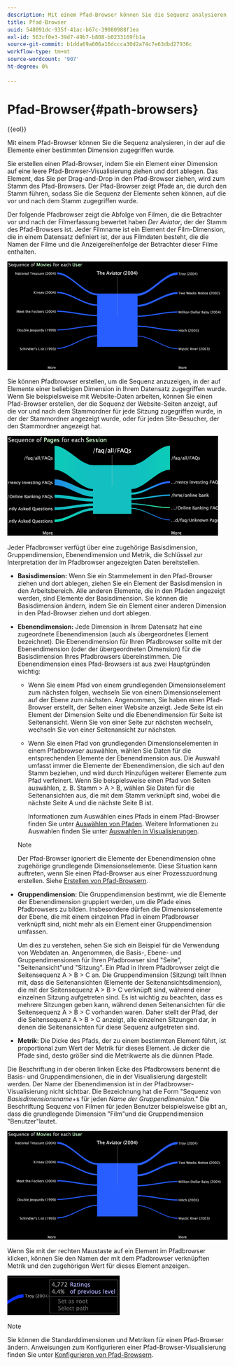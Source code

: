 ```yaml
---
description: Mit einem Pfad-Browser können Sie die Sequenz analysieren, in der auf die Elemente einer bestimmten Dimension zugegriffen wurde.
title: Pfad-Browser
uuid: 548091dc-935f-41ac-b67c-39080988f1ea
exl-id: 563cf0e3-39d7-49b7-b808-b0233169fb1a
source-git-commit: b1dda69a606a16dccca30d2a74c7e63dbd27936c
workflow-type: tm+mt
source-wordcount: '907'
ht-degree: 0%

---
```


# Pfad-Browser{#path-browsers}

{{eol}}

Mit einem Pfad-Browser können Sie die Sequenz analysieren, in der auf die Elemente einer bestimmten Dimension zugegriffen wurde.

Sie erstellen einen Pfad-Browser, indem Sie ein Element einer Dimension auf eine leere Pfad-Browser-Visualisierung ziehen und dort ablegen. Das Element, das Sie per Drag-and-Drop in den Pfad-Browser ziehen, wird zum Stamm des Pfad-Browsers. Der Pfad-Browser zeigt Pfade an, die durch den Stamm führen, sodass Sie die Sequenz der Elemente sehen können, auf die vor und nach dem Stamm zugegriffen wurde.

Der folgende Pfadbrowser zeigt die Abfolge von Filmen, die die Betrachter vor und nach der Filmerfassung bewertet haben *Der Aviator*, der der Stamm des Pfad-Browsers ist. Jeder Filmname ist ein Element der Film-Dimension, die in einem Datensatz definiert ist, der aus Filmdaten besteht, die die Namen der Filme und die Anzeigereihenfolge der Betrachter dieser Filme enthalten.

![](assets/vis_PathBrowser_Movies.png)

Sie können Pfadbrowser erstellen, um die Sequenz anzuzeigen, in der auf Elemente einer beliebigen Dimension in Ihrem Datensatz zugegriffen wurde. Wenn Sie beispielsweise mit Website-Daten arbeiten, können Sie einen Pfad-Browser erstellen, der die Sequenz der Website-Seiten anzeigt, auf die vor und nach dem Stammordner für jede Sitzung zugegriffen wurde, in der der Stammordner angezeigt wurde, oder für jeden Site-Besucher, der den Stammordner angezeigt hat.

![](assets/vis_PathBrowser_Pages.png)

Jeder Pfadbrowser verfügt über eine zugehörige Basisdimension, Gruppendimension, Ebenendimension und Metrik, die Schlüssel zur Interpretation der im Pfadbrowser angezeigten Daten bereitstellen.

* **Basisdimension:** Wenn Sie ein Stammelement in den Pfad-Browser ziehen und dort ablegen, ziehen Sie ein Element der Basisdimension in den Arbeitsbereich. Alle anderen Elemente, die in den Pfaden angezeigt werden, sind Elemente der Basisdimension. Sie können die Basisdimension ändern, indem Sie ein Element einer anderen Dimension in den Pfad-Browser ziehen und dort ablegen.
* **Ebenendimension:** Jede Dimension in Ihrem Datensatz hat eine zugeordnete Ebenendimension (auch als übergeordnetes Element bezeichnet). Die Ebenendimension für Ihren Pfadbrowser sollte mit der Ebenendimension (oder der übergeordneten Dimension) für die Basisdimension Ihres Pfadbrowsers übereinstimmen. Die Ebenendimension eines Pfad-Browsers ist aus zwei Hauptgründen wichtig:

   * Wenn Sie einem Pfad von einem grundlegenden Dimensionselement zum nächsten folgen, wechseln Sie von einem Dimensionselement auf der Ebene zum nächsten. Angenommen, Sie haben einen Pfad-Browser erstellt, der Seiten einer Website anzeigt. Jede Seite ist ein Element der Dimension Seite und die Ebenendimension für Seite ist Seitenansicht. Wenn Sie von einer Seite zur nächsten wechseln, wechseln Sie von einer Seitenansicht zur nächsten.
   * Wenn Sie einen Pfad von grundlegenden Dimensionselementen in einem Pfadbrowser auswählen, wählen Sie Daten für die entsprechenden Elemente der Ebenendimension aus. Die Auswahl umfasst immer die Elemente der Ebenendimension, die sich auf den Stamm beziehen, und wird durch Hinzufügen weiterer Elemente zum Pfad verfeinert. Wenn Sie beispielsweise einen Pfad von Seiten auswählen, z. B. Stamm > A > B, wählen Sie Daten für die Seitenansichten aus, die mit dem Stamm verknüpft sind, wobei die nächste Seite A und die nächste Seite B ist.

      Informationen zum Auswählen eines Pfads in einem Pfad-Browser finden Sie unter [Auswählen von Pfaden](../../../../home/c-get-started/c-analysis-vis/c-path-browsers/t-sel-paths.md#task-bf44d08c71954ef2adec4b82f840adeb). Weitere Informationen zu Auswahlen finden Sie unter [Auswahlen in Visualisierungen](../../../../home/c-get-started/c-vis/c-sel-vis/c-sel-vis.md#concept-012870ec22c7476e9afbf3b8b2515746).
   >[!NOTE]
   >
   >Der Pfad-Browser ignoriert die Elemente der Ebenendimension ohne zugehörige grundlegende Dimensionselemente. Diese Situation kann auftreten, wenn Sie einen Pfad-Browser aus einer Prozesszuordnung erstellen. Siehe [Erstellen von Pfad-Browsern](../../../../home/c-get-started/c-analysis-vis/c-path-browsers/c-create-path-browsers.md#concept-e120de6a740d4b6f98dda9e2b638f6ff).

* **Gruppendimension:** Die Gruppendimension bestimmt, wie die Elemente der Ebenendimension gruppiert werden, um die Pfade eines Pfadbrowsers zu bilden. Insbesondere dürfen die Dimensionselemente der Ebene, die mit einem einzelnen Pfad in einem Pfadbrowser verknüpft sind, nicht mehr als ein Element einer Gruppendimension umfassen.

   Um dies zu verstehen, sehen Sie sich ein Beispiel für die Verwendung von Webdaten an. Angenommen, die Basis-, Ebene- und Gruppendimensionen für Ihren Pfadbrowser sind &quot;Seite&quot;, &quot;Seitenansicht&quot;und &quot;Sitzung&quot;. Ein Pfad in Ihrem Pfadbrowser zeigt die Seitensequenz A > B > C an. Die Gruppendimension (Sitzung) teilt Ihnen mit, dass die Seitenansichten (Elemente der Seitenansichtsdimension), die mit der Seitensequenz A > B > C verknüpft sind, während einer einzelnen Sitzung aufgetreten sind. Es ist wichtig zu beachten, dass es mehrere Sitzungen geben kann, während denen Seitenansichten für die Seitensequenz A > B > C vorhanden waren. Daher stellt der Pfad, der die Seitensequenz A > B > C anzeigt, alle einzelnen Sitzungen dar, in denen die Seitenansichten für diese Sequenz aufgetreten sind.

* **Metrik**: Die Dicke des Pfads, der zu einem bestimmten Element führt, ist proportional zum Wert der Metrik für dieses Element. Je dicker die Pfade sind, desto größer sind die Metrikwerte als die dünnen Pfade.

Die Beschriftung in der oberen linken Ecke des Pfadbrowsers benennt die Basis- und Gruppendimensionen, die in der Visualisierung dargestellt werden. Der Name der Ebenendimension ist in der Pfadbrowser-Visualisierung nicht sichtbar. Die Bezeichnung hat die Form &quot;Sequenz von *Basisdimensionsname*+s für jeden *Name der Gruppendimension*.&quot; Die Beschriftung Sequenz von Filmen für jeden Benutzer beispielsweise gibt an, dass die grundlegende Dimension &quot;Film&quot;und die Gruppendimension &quot;Benutzer&quot;lautet.

![](assets/vis_PathBrowser_Movies.png)

Wenn Sie mit der rechten Maustaste auf ein Element im Pfadbrowser klicken, können Sie den Namen der mit dem Pfadbrowser verknüpften Metrik und den zugehörigen Wert für dieses Element anzeigen.

![](assets/vis_PathBrowser_RightClick.png)

>[!NOTE]
>
>Sie können die Standarddimensionen und Metriken für einen Pfad-Browser ändern. Anweisungen zum Konfigurieren einer Pfad-Browser-Visualisierung finden Sie unter [Konfigurieren von Pfad-Browsern](../../../../home/c-get-started/c-intf-anlys-ftrs/t-config-path-brwsr.md#task-bbb3ddaa140a414f984b697c2b8202a3).

